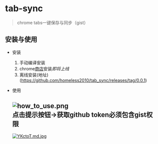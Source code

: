 # tab-sync

> chrome tabs一键保存与同步（gist）

## 安装与使用
- 安装
  1. 手动编译安装
  2. chrome[商店](https://chrome.google.com/webstore?utm_source=chrome-ntp-icon)安装*即将上线*
  3. 离线安装(地址)(https://github.com/homeless2010/tab_sync/releases/tag/0.0.1)
- 使用

  ![how_to_use.png](http://ww1.sinaimg.cn/large/a411b231ly1gelch6vujnj20w00i0q30.jpg)  
点击提示按钮->获取github token**必须包含gist权限**
  ----------------------------------------------------------------------
  [![YKctoT.md.jpg](https://s1.ax1x.com/2020/05/08/YKctoT.md.jpg)](https://imgchr.com/i/YKctoT)
